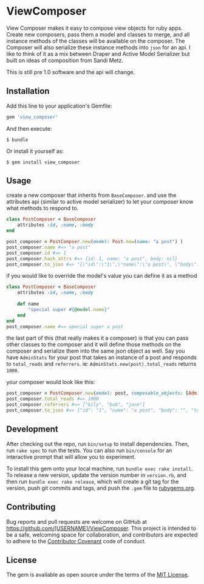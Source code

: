 # ViewComposer

View Composer makes it easy to compose view objects for ruby apps. Create new composers, pass them a model and classes to merge, and all instance methods of the classes will be available on the composer. The Composer will also serialize these instance methods into `json` for an api. I like to think of it as a mix between Draper and Active Model Serializer but built on ideas of composition from Sandi Metz.

This is still pre 1.0 software and the api will change.

## Installation

Add this line to your application's Gemfile:

```ruby
gem 'view_composer'
```

And then execute:

    $ bundle

Or install it yourself as:

    $ gem install view_composer

## Usage

create a new composer that inherits from `BaseComposer`. and use the attributes api (similar to active model serializer) to let your composer know what methods to respond to.

``` ruby
class PostComposer < BaseComposer
    attributes :id, :name, :body
end

post_composer = PostCompser.new(model: Post.new(name: "a post") )
post_composer.name #=> "a post"
post_composer.id #=> 1
post_composer.hash_attrs #=> {id: 1, name: "a post", body: nil}
post_composer.to_json #=> "{\"id\":\"1\",\"name\":\"a post\", \"body\": \"\"}"
```

if you would like to override the model's value you can define it as a method

``` ruby
class PostComposer < BaseComposer
    attributes :id, :name, :body
    
    def name
        "special super #{@model.name}"
    end
end
post_composer.name #=> special super a post
```

the last part of this (that really makes it a composer) is that you can pass other classes to the composer and it will define those methods on the composer and serialize them into the same json object as well. Say you have `AdminStats` for your post that takes an instance of a post and responds to `total_reads` and `referrers`. ie: `AdminStats.new(post).total_reads` returns `1000`.

your composer would look like this: 
``` ruby
post_composer = PostComposer.new(model: post, composable_objects: [AdminStats])
post_composer.total_reads #=> 1000
post_composer.referrers #=> ["bily", "bob", "jane"]
post_composer.to_json #=> {"id": "1", "name": "a post", "body": "", "total_reads": "1000", "referrers": ["bily", "bob", "jane"] }
```

## Development

After checking out the repo, run `bin/setup` to install dependencies. Then, run `rake spec` to run the tests. You can also run `bin/console` for an interactive prompt that will allow you to experiment.

To install this gem onto your local machine, run `bundle exec rake install`. To release a new version, update the version number in `version.rb`, and then run `bundle exec rake release`, which will create a git tag for the version, push git commits and tags, and push the `.gem` file to [rubygems.org](https://rubygems.org).

## Contributing

Bug reports and pull requests are welcome on GitHub at https://github.com/[USERNAME]/ViewComposer. This project is intended to be a safe, welcoming space for collaboration, and contributors are expected to adhere to the [Contributor Covenant](http://contributor-covenant.org) code of conduct.


## License

The gem is available as open source under the terms of the [MIT License](http://opensource.org/licenses/MIT).

